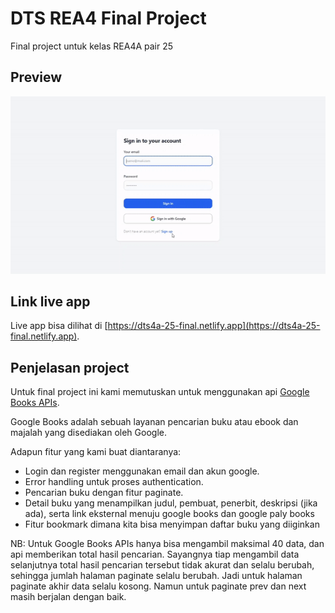# DTS REA4 Final Project

Final project untuk kelas REA4A pair 25

## Preview

![](https://raw.githubusercontent.com/ajimsofwan/dts4a-25-final/main/preview.gif)

## Link live app

Live app bisa dilihat di [https://dts4a-25-final.netlify.app](https://dts4a-25-final.netlify.app).

## Penjelasan project

Untuk final project ini kami memutuskan untuk menggunakan api [Google Books APIs](https://developers.google.com/books).

Google Books adalah sebuah layanan pencarian buku atau ebook dan majalah yang disediakan oleh Google.

Adapun fitur yang kami buat diantaranya:

- Login dan register menggunakan email dan akun google.
- Error handling untuk proses authentication.
- Pencarian buku dengan fitur paginate.
- Detail buku yang menampilkan judul, pembuat, penerbit, deskripsi (jika ada), serta link eksternal menuju google books dan google paly books
- Fitur bookmark dimana kita bisa menyimpan daftar buku yang diiginkan

NB: Untuk Google Books APIs hanya bisa mengambil maksimal 40 data, dan api memberikan total hasil pencarian. Sayangnya tiap mengambil data selanjutnya total hasil pencarian tersebut tidak akurat dan selalu berubah, sehingga jumlah halaman paginate selalu berubah. Jadi untuk halaman paginate akhir data selalu kosong. Namun untuk paginate prev dan next masih berjalan dengan baik.
